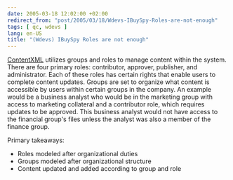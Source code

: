 ```yaml
---
date: 2005-03-18 12:02:00 +02:00
redirect_from: "post/2005/03/18/Wdevs-IBuySpy-Roles-are-not-enough"
tags: [ qc, wdevs ]
lang: en-US
title: "(Wdevs) IBuySpy Roles are not enough"
---
```


[ContentXML](http://www.hannonhill.com/) utilizes groups and
roles to manage content within the system. There are four primary roles:
contributor, approver, publisher, and administrator. Each of these roles has
certain rights that enable users to complete content updates. Groups are set to
organize what content is accessible by users within certain groups in the
company. An example would be a business analyst who would be in the marketing
group with access to marketing collateral and a contributor role, which
requires updates to be approved. This business analyst would not have access to
the financial group's files unless the analyst was also a member of the finance
group.

Primary takeaways:

* Roles modeled after organizational duties
* Groups modeled after organizational structure
* Content updated and added according to group and role

